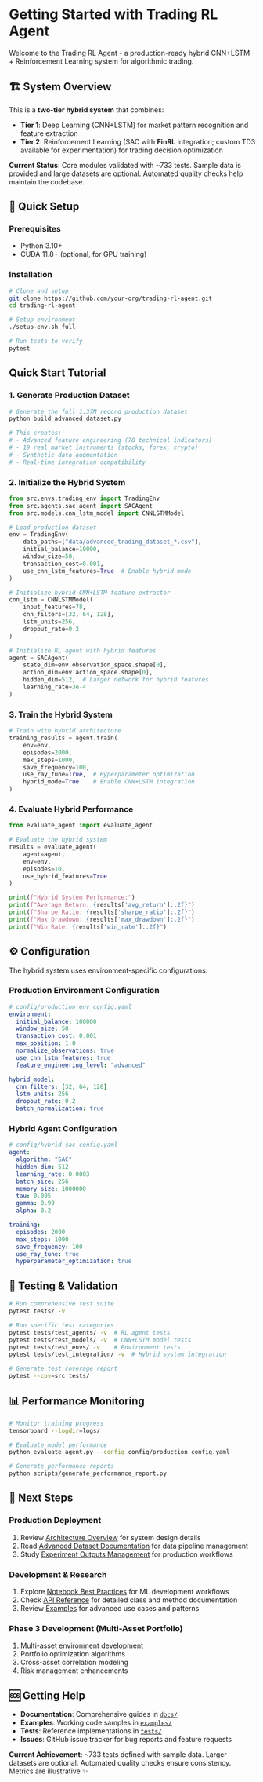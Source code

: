# Getting Started with Trading RL Agent

Welcome to the Trading RL Agent - a production-ready hybrid CNN+LSTM + Reinforcement Learning system for algorithmic trading.

## 🏗️ System Overview

This is a **two-tier hybrid system** that combines:

- **Tier 1**: Deep Learning (CNN+LSTM) for market pattern recognition and feature extraction
- **Tier 2**: Reinforcement Learning (SAC with **FinRL** integration; custom TD3 available for experimentation) for trading decision optimization

**Current Status**: Core modules validated with ~733 tests. Sample data is provided and large datasets are optional. Automated quality checks help maintain the codebase.

## 🚀 Quick Setup

### Prerequisites

- Python 3.10+
- CUDA 11.8+ (optional, for GPU training)

### Installation

```bash
# Clone and setup
git clone https://github.com/your-org/trading-rl-agent.git
cd trading-rl-agent

# Setup environment
./setup-env.sh full

# Run tests to verify
pytest
```

## Quick Start Tutorial

### 1. Generate Production Dataset

```bash
# Generate the full 1.37M record production dataset
python build_advanced_dataset.py

# This creates:
# - Advanced feature engineering (78 technical indicators)
# - 19 real market instruments (stocks, forex, crypto)
# - Synthetic data augmentation
# - Real-time integration compatibility
```

### 2. Initialize the Hybrid System

```python
from src.envs.trading_env import TradingEnv
from src.agents.sac_agent import SACAgent
from src.models.cnn_lstm_model import CNNLSTMModel

# Load production dataset
env = TradingEnv(
    data_paths=["data/advanced_trading_dataset_*.csv"],
    initial_balance=10000,
    window_size=50,
    transaction_cost=0.001,
    use_cnn_lstm_features=True  # Enable hybrid mode
)

# Initialize hybrid CNN+LSTM feature extractor
cnn_lstm = CNNLSTMModel(
    input_features=78,
    cnn_filters=[32, 64, 128],
    lstm_units=256,
    dropout_rate=0.2
)

# Initialize RL agent with hybrid features
agent = SACAgent(
    state_dim=env.observation_space.shape[0],
    action_dim=env.action_space.shape[0],
    hidden_dim=512,  # Larger network for hybrid features
    learning_rate=3e-4
)
```

### 3. Train the Hybrid System

```python
# Train with hybrid architecture
training_results = agent.train(
    env=env,
    episodes=2000,
    max_steps=1000,
    save_frequency=100,
    use_ray_tune=True,  # Hyperparameter optimization
    hybrid_mode=True    # Enable CNN+LSTM integration
)
```

### 4. Evaluate Hybrid Performance

```python
from evaluate_agent import evaluate_agent

# Evaluate the hybrid system
results = evaluate_agent(
    agent=agent,
    env=env,
    episodes=10,
    use_hybrid_features=True
)

print(f"Hybrid System Performance:")
print(f"Average Return: {results['avg_return']:.2f}")
print(f"Sharpe Ratio: {results['sharpe_ratio']:.2f}")
print(f"Max Drawdown: {results['max_drawdown']:.2f}")
print(f"Win Rate: {results['win_rate']:.2f}")
```

## ⚙️ Configuration

The hybrid system uses environment-specific configurations:

### Production Environment Configuration

```yaml
# config/production_env_config.yaml
environment:
  initial_balance: 100000
  window_size: 50
  transaction_cost: 0.001
  max_position: 1.0
  normalize_observations: true
  use_cnn_lstm_features: true
  feature_engineering_level: "advanced"

hybrid_model:
  cnn_filters: [32, 64, 128]
  lstm_units: 256
  dropout_rate: 0.2
  batch_normalization: true
```

### Hybrid Agent Configuration

```yaml
# config/hybrid_sac_config.yaml
agent:
  algorithm: "SAC"
  hidden_dim: 512
  learning_rate: 0.0003
  batch_size: 256
  memory_size: 1000000
  tau: 0.005
  gamma: 0.99
  alpha: 0.2

training:
  episodes: 2000
  max_steps: 1000
  save_frequency: 100
  use_ray_tune: true
  hyperparameter_optimization: true
```

## 🧪 Testing & Validation

```bash
# Run comprehensive test suite
pytest tests/ -v

# Run specific test categories
pytest tests/test_agents/ -v  # RL agent tests
pytest tests/test_models/ -v  # CNN+LSTM model tests
pytest tests/test_envs/ -v    # Environment tests
pytest tests/test_integration/ -v  # Hybrid system integration

# Generate test coverage report
pytest --cov=src tests/
```

## 📊 Performance Monitoring

```bash
# Monitor training progress
tensorboard --logdir=logs/

# Evaluate model performance
python evaluate_agent.py --config config/production_config.yaml

# Generate performance reports
python scripts/generate_performance_report.py
```

## 🔄 Next Steps

### Production Deployment

1. Review [Architecture Overview](ARCHITECTURE_OVERVIEW.md) for system design details
2. Read [Advanced Dataset Documentation](ADVANCED_DATASET_DOCUMENTATION.md) for data pipeline management
3. Study [Experiment Outputs Management](EXPERIMENT_OUTPUTS_MANAGEMENT.md) for production workflows

### Development & Research

1. Explore [Notebook Best Practices](NOTEBOOK_BEST_PRACTICES.md) for ML development workflows
2. Check [API Reference](api_reference.md) for detailed class and method documentation
3. Review [Examples](examples.md) for advanced use cases and patterns

### Phase 3 Development (Multi-Asset Portfolio)

1. Multi-asset environment development
2. Portfolio optimization algorithms
3. Cross-asset correlation modeling
4. Risk management enhancements

## 🆘 Getting Help

- **Documentation**: Comprehensive guides in [`docs/`](.)
- **Examples**: Working code samples in [`examples/`](../examples/)
- **Tests**: Reference implementations in [`tests/`](../tests/)
- **Issues**: GitHub issue tracker for bug reports and feature requests

**Current Achievement**: ~733 tests defined with sample data. Larger datasets are optional. Automated quality checks ensure consistency. Metrics are illustrative ✨
